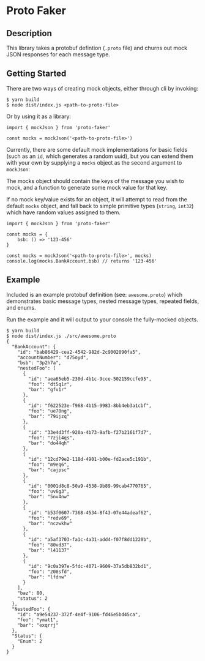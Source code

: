 # Proto Faker

## Description

This library takes a protobuf defintion (`.proto` file) and churns out mock JSON responses for each message type.

## Getting Started

There are two ways of creating mock objects, either through cli by invoking:

```
$ yarn build
$ node dist/index.js <path-to-proto-file>
```

Or by using it as a library:

```
import { mockJson } from 'proto-faker'

const mocks = mockJson('<path-to-proto-file>')
```

Currently, there are some default mock implementations for basic fields (such as an `id`, which generates a random uuid), but you can extend them with your own by supplying a `mocks` object as the second argument to `mockJson`:

The mocks object should contain the keys of the message you wish to mock, and a function to generate some mock value for that key.

If no mock key/value exists for an object, it will attempt to read from the default `mocks` object, and fall back to simple primitive types (`string`, `int32`) which have random values assigned to them.

```
import { mockJson } from 'proto-faker'

const mocks = {
    bsb: () => '123-456'
}

const mocks = mockJson('<path-to-proto-file>', mocks)
console.log(mocks.BankAccount.bsb) // returns '123-456'
```

## Example

Included is an example protobuf definition (see: `awesome.proto`) which demonstrates basic message types, nested message types, repeated fields, and enums.

Run the example and it will output to your console the fully-mocked objects.

```
$ yarn build
$ node dist/index.js ./src/awesome.proto
{
  "BankAccount": {
    "id": "bab86429-cea2-4542-982d-2c9002090fa5",
    "accountNumber": "d75oyd",
    "bsb": "3p2h7a",
    "nestedFoo": [
      {
        "id": "aea65eb5-230d-4b1c-9cce-502159ccfe95",
        "foo": "dt5q1r",
        "bar": "gfv1r"
      },
      {
        "id": "f622523e-f968-4b15-9983-8bb4eb3a1cbf",
        "foo": "ue70ng",
        "bar": "79ijzq"
      },
      {
        "id": "33e4d3ff-920a-4b73-9afb-f27b2161f7d7",
        "foo": "7zji4qs",
        "bar": "do44qh"
      },
      {
        "id": "12cd79e2-118d-4901-b00e-fd2ace5c191b",
        "foo": "m9eq6",
        "bar": "cajpsc"
      },
      {
        "id": "0001d8c8-50a9-4538-9b89-99cab4770765",
        "foo": "uv6g3",
        "bar": "5nv4nw"
      },
      {
        "id": "b53f0607-7368-4534-8f43-07e44adeaf62",
        "foo": "redv69",
        "bar": "nczwkhw"
      },
      {
        "id": "a5af3703-fa1c-4a31-add4-f07f8dd1220b",
        "foo": "80vd37",
        "bar": "l41137"
      },
      {
        "id": "9c0a397e-5fdc-4071-9609-37a5db832bd1",
        "foo": "208sfd",
        "bar": "lfdnw"
      }
    ],
    "baz": 80,
    "status": 2
  },
  "NestedFoo": {
    "id": "a9e54237-372f-4e4f-9106-fd46e5bd45ca",
    "foo": "ymat1",
    "bar": "exqrrj"
  },
  "Status": {
    "Enum": 2
  }
}
```
